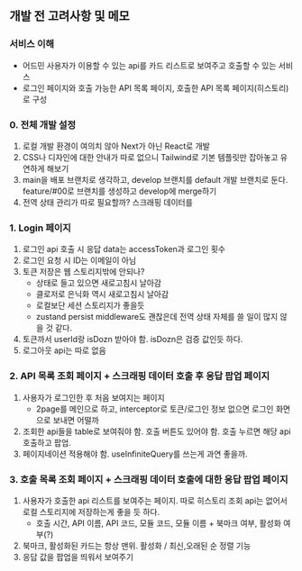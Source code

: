 ## 개발 전 고려사항 및 메모

### 서비스 이해

- 어드민 사용자가 이용할 수 있는 api를 카드 리스트로 보여주고 호출할 수 있는 서비스
- 로그인 페이지와 호출 가능한 API 목록 페이지, 호출한 API 목록 페이지(히스토리)로 구성

### 0. 전체 개발 설정

1. 로컬 개발 환경이 여의치 않아 Next가 아닌 React로 개발
2. CSS나 디자인에 대한 안내가 따로 없으니 Tailwind로 기본 템플릿만 잡아놓고 유연하게 해보기
3. main을 배포 브랜치로 생각하고, develop 브랜치를 default 개발 브랜치로 둔다. feature/#00로 브랜치를 생성하고 develop에 merge하기
4. 전역 상태 관리가 따로 필요할까? 스크래핑 데이터를

### 1. Login 페이지

1. 로그인 api 호출 시 응답 data는 accessToken과 로그인 횟수
2. 로그인 요청 시 ID는 이메일이 아님
3. 토큰 저장은 웹 스토리지밖에 안되나?
   - 상태로 들고 있으면 새로고침시 날아감
   - 클로저로 은닉화 역시 새로고침시 날아감
   - 로컬보단 세션 스토리지가 좋을듯
   - zustand persist middleware도 괜찮은데 전역 상태 자체를 쓸 일이 많지 않을 것 같다.
4. 토큰까서 userId랑 isDozn 받아야 함. isDozn은 검증 값인듯 하다.
5. 로그아웃 api는 따로 없음

### 2. API 목록 조회 페이지 + 스크래핑 데이터 호출 후 응답 팝업 페이지

1. 사용자가 로그인한 후 처음 보여지는 페이지
   - 2page를 메인으로 하고, interceptor로 토큰/로그인 정보 없으면 로그인 화면으로 보내면 어떨까
2. 조회한 api들을 table로 보여줘야 함. 호출 버튼도 있어야 함. 호출 누르면 해당 api 호출하고 팝업.
3. 페이지네이션 적용해야 함. useInfiniteQuery를 쓰는게 과연 좋을까.

### 3. 호출 목록 조회 페이지 + 스크래핑 데이터 호출에 대한 응답 팝업 페이지

1. 사용자가 호출한 api 리스트를 보여주는 페이지. 따로 히스토리 조회 api는 없어서 로컬 스토리지에 저장하는게 좋을 듯 하다.
   - 호출 시간, API 이름, API 코드, 모듈 코드, 모듈 이름 + 북마크 여부, 활성화 여부(?)
2. 북마크, 활성화된 카드는 항상 맨위. 활성화 / 최신,오래된 순 정렬 기능
3. 응답 값을 팝업을 띄워서 보여주기
